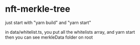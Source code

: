 # nft-merkle-tree

just start with "yarn build" and "yarn start"<br/>

in data/whitelist.ts, you put all the whitelists array, and yarn start <br/>
then you can see merkleData folder on root 

